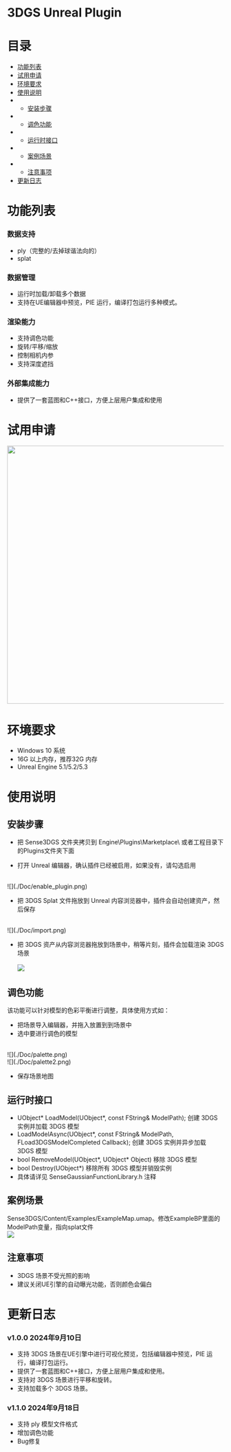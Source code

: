 # 3DGS Unreal Plugin

# 目录

- [功能列表](#功能列表)
- [试用申请](#试用申请)
- [环境要求](#环境要求)
- [使用说明](#使用说明)
- - [安装步骤](#安装步骤)
- - [调色功能](#调色功能)
- - [运行时接口](#运行时接口)
- - [案例场景](#案例场景)
- - [注意事项](#注意事项)
- [更新日志](#更新日志)



#  功能列表

### 数据支持
- ply（完整的/去掉球谐法向的）
- splat

### 数据管理
- 运行时加载/卸载多个数据
- 支持在UE编辑器中预览，PIE 运行，编译打包运行多种模式。

### 渲染能力
- 支持调色功能
- 旋转/平移/缩放
- 控制相机内参
- 支持深度遮挡

### 外部集成能力
- 提供了一套蓝图和C++接口，方便上层用户集成和使用


#  试用申请
<img src=./doc/sensespace.jpg height=600 /> 



# 环境要求
- Windows 10 系统
- 16G 以上内存，推荐32G 内存
- Unreal Engine 5.1/5.2/5.3

# 使用说明
## 安装步骤
- 把 Sense3DGS 文件夹拷贝到 Engine\Plugins\Marketplace\ 或者工程目录下的Plugins文件夹下面
  
- 打开 Unreal 编辑器，确认插件已经被启用，如果没有，请勾选启用<br>
<br>
![](./Doc/enable_plugin.png)

- 把 3DGS Splat 文件拖放到 Unreal 内容浏览器中，插件会自动创建资产，然后保存<br>
<br>
![](./Doc/import.png)

- 把 3DGS 资产从内容浏览器拖放到场景中，稍等片刻，插件会加载渲染 3DGS 场景 <br>
  <br>
  ![](./Doc/create_actor.png)

## 调色功能
 该功能可以针对模型的色彩平衡进行调整，具体使用方式如：
- 把场景导入编辑器，并拖入放置到到场景中
- 选中要进行调色的模型<br>
<br>
![](./Doc/palette.png)
<br>
![](./Doc/palette2.png)

- 保存场景地图
  

## 运行时接口
- UObject* LoadModel(UObject*, const FString& ModelPath); 创建 3DGS 实例并加载 3DGS 模型
- LoadModelAsync(UObject*, const FString& ModelPath, FLoad3DGSModelCompleted Callback); 创建 3DGS 实例并异步加载 3DGS 模型
- bool RemoveModel(UObject*, UObject* Object) 移除 3DGS 模型
- bool Destroy(UObject*) 移除所有 3DGS 模型并销毁实例
- 具体请详见 SenseGaussianFunctionLibrary.h 注释


## 案例场景
Sense3DGS/Content/Examples/ExampleMap.umap。修改ExampleBP里面的ModelPath变量，指向splat文件
<br>
![](./Doc/model_path.png)



## 注意事项
- 3DGS 场景不受光照的影响
- 建议关闭UE引擎的自动曝光功能，否则颜色会偏白
  




# 更新日志
  ### v1.0.0 2024年9月10日
  - 支持 3DGS 场景在UE引擎中进行可视化预览，包括编辑器中预览，PIE 运行，编译打包运行。
  - 提供了一套蓝图和C++接口，方便上层用户集成和使用。
  - 支持对 3DGS 场景进行平移和旋转。
  - 支持加载多个 3DGS 场景。

  ### v1.1.0 2024年9月18日
  - 支持 ply 模型文件格式
  - 增加调色功能
  - Bug修复